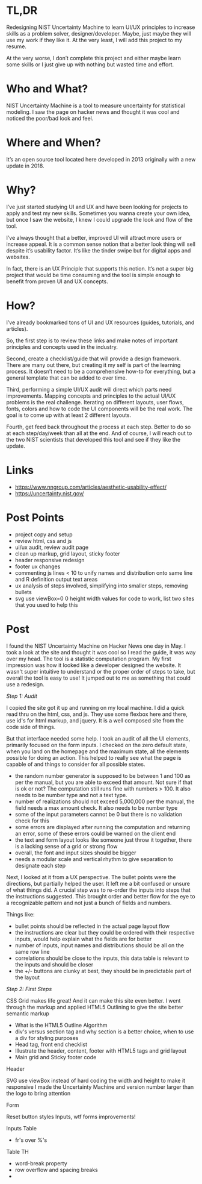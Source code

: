 TL,DR
===

Redesigning NIST Uncertainty Machine to learn UI/UX principles to increase skills as a problem solver, designer/developer.  Maybe, just maybe they will use my work if they like it.  At the very least, I will add this project to my resume.  

At the very worse, I don’t complete this project and either maybe learn some skills or I just give up with nothing but wasted time and effort.

Who and What?
===

NIST Uncertainty Machine is a tool to measure uncertainty for statistical modeling.
I saw the page on hacker news and thought it was cool and noticed the poor/bad look and feel.

Where and When?
===

It’s an open source tool located here developed in 2013 originally with a new update in 2018.

Why?
===

I’ve just started studying UI and UX and have been looking for projects to apply and test my new skills.
Sometimes you wanna create your own idea, but once I saw the website, I knew I could upgrade the look and flow of the tool.

I’ve always thought that a better, improved UI will attract more users or increase appeal.
It is a common sense notion that a better look thing will sell despite it’s usability factor.
It’s like the tinder swipe but for digital apps and websites.

In fact, there is an UX Principle that supports this notion.
It’s not a super big project that would be time consuming and the tool is simple enough to benefit from proven UI and UX concepts.


How?
===
I’ve already bookmarked tons of UI and UX resources (guides, tutorials, and articles).

So, the first step is to review these links and make notes of important principles and concepts used in the industry.

Second, create a checklist/guide that will provide a design framework.  There are many out there, but creating it my self is part of the learning process.  It doesn’t need to be a comprehensive how-to for everything, but a general template that can be added to over time.  

Third, performing a simple UI/UX audit will direct which parts need improvements.  Mapping concepts and principles to the actual UI/UX problems is the real challenge.  Iterating on different layouts, user flows, fonts, colors and how to code the UI components will be the real work.  The goal is to come up with at least 2 different layouts.  

Fourth, get feed back throughout the process at each step.  Better to do so at each step/day/week than all at the end.  And of course, I will reach out to the two NIST scientists that developed this tool and see if they like the update.  


Links
===

- https://www.nngroup.com/articles/aesthetic-usability-effect/
- https://uncertainty.nist.gov/


Post Points
===

- project copy and setup
- review html, css and js
- ui/ux audit, review audit page
- clean up markup, grid layout, sticky footer
- header responsive redesign
- footer ux changes
- commenting js lines < 10 to unify names and distribution onto same line and R definition output text areas
- ux analysis of steps involved, simplifying into smaller steps, removing bullets
- svg use viewBox=0 0 height width values for code to work, list two sites that you used to help this




Post
===

I found the NIST Uncertainty Machine on Hacker News one day in May.
I took a look at the site and thought it was cool so I read the guide, it was way over my head.
The tool is a statistic computation program.
My first impression was how it looked like a developer designed the website.
It wasn't super intuitive to understand or the proper order of steps to take, but overall the tool is easy to use!
It jumped out to me as something that could use a redesign.  



*Step 1: Audit*

I copied the site got it up and running on my local machine.
I did a quick read thru on the html, css, and js.
They use some flexbox here and there, use id's for html markup, and jquery.
It is a well composed site from the code side of things.

But that interface needed some help.
I took an audit of all the UI elements, primarily focused on the form inputs.
I checked on the zero default state, when you land on the homepage and the maximum state, all the elements possible for doing an action.
This helped to really see what the page is capable of and things to consider for all possible states.

- the random number generator is supposed to be between 1 and 100 as per the manual, but you are able to exceed that amount.  Not sure if that is ok or not?  The computation still runs fine with numbers > 100.  It also needs to be number type and not a text type.
- number of realizations should not exceed 5,000,000 per the manual, the field needs a max amount check.  It also needs to be number type
- some of the input parameters cannot be 0 but there is no validation check for this
- some errors are displayed after running the computation and returning an error, some of these errors could be warned on the client end
- the text and form layout looks like someone just throw it together, there is a lacking sense of a grid or strong flow
- overall, the font and input sizes should be bigger
- needs a modular scale and vertical rhythm to give separation to designate each step

Next, I looked at it from a UX perspective.
The bullet points were the directions, but partially helped the user.  It left me a bit confused or unsure of what things did.
A crucial step was to re-order the inputs into steps that the instructions suggested.
This brought order and better flow for the eye to a recognizable pattern and not just a bunch of fields and numbers.

Things like:

- bullet points should be reflected in the actual page layout flow
- the instructions are clear but they could be ordered with their respective inputs, would help explain what the fields are for better
- number of inputs, input names and distributions should be all on the same row line
- correlations should be close to the inputs, this data table is relevant to the inputs and should be closer
- the +/- buttons are clunky at best, they should be in predictable part of the layout


*Step 2: First Steps*

CSS Grid makes life great!  And it can make this site even better.
I went through the markup and applied HTML5 Outlining to give the site better semantic markup

- What is the HTML5 Outline Algorithm
- div's versus section tag and why section is a better choice, when to use a div for styling purposes
- Head tag, front end checklist
- Illustrate the header, content, footer with HTML5 tags and grid layout
- Main grid and Sticky footer code

Header

SVG use viewBox instead of hard coding the width and height to make it responsive
I made the Uncertainty Machine and version number larger than the logo to bring attention

Form

Reset button styles
Inputs, wtf forms improvements!

Inputs Table
 - fr's over %'s


Table TH
 - word-break property
 - row overflow and spacing breaks
 - 
